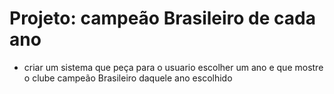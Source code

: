 #               Projeto: campeão Brasileiro de cada ano

* criar um sistema que peça para o usuario escolher um ano e que mostre o clube campeão Brasileiro daquele ano escolhido